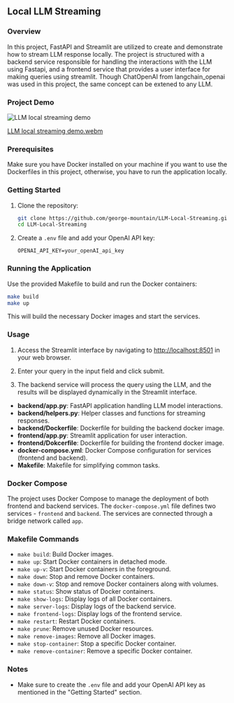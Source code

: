 
## Local LLM Streaming

### Overview

In this project, FastAPI and Streamlit are utilized to create and demonstrate how to stream LLM response locally. The project is structured with a backend service responsible for handling the interactions with the LLM using Fastapi, and a frontend service that provides a user interface for making queries using streamlit. Though ChatOpenAI from langchain_openai was used in this project, the same concept can be extened to any LLM. 

### Project Demo

![LLM local streaming demo](https://github.com/george-mountain/LLM-Local-Streaming/assets/19597087/a5748865-284c-48b2-a534-a989d0443d9a)


[LLM local streaming demo.webm](https://github.com/george-mountain/LLM-Local-Streaming/assets/19597087/1d840927-fc9b-4870-b9d3-cfc34e7084e9)


### Prerequisites

Make sure you have Docker installed on your machine if you want to use the Dockerfiles in this project, otherwise, you have to run the application locally.

### Getting Started

1. Clone the repository:

   ```bash
   git clone https://github.com/george-mountain/LLM-Local-Streaming.git
   cd LLM-Local-Streaming
   ```

2. Create a `.env` file and add your OpenAI API key:

   ```env
   OPENAI_API_KEY=your_openAI_api_key
   ```

### Running the Application

Use the provided Makefile to build and run the Docker containers:

```bash
make build
make up
```

This will build the necessary Docker images and start the services.

### Usage

1. Access the Streamlit interface by navigating to [http://localhost:8501](http://localhost:8501) in your web browser.

2. Enter your query in the input field and click submit.

3. The backend service will process the query using the LLM, and the results will be displayed dynamically in the Streamlit interface.



- **backend/app.py**: FastAPI application handling LLM model interactions.
- **backend/helpers.py**: Helper classes and functions for streaming responses.
- **backend/Dockerfile**: Dockerfile for building the backend docker image.
- **frontend/app.py**: Streamlit application for user interaction.
- **frontend/Dokcerfile**: Dockerfile for building the frontend docker image.
- **docker-compose.yml**: Docker Compose configuration for services (frontend and backend).
- **Makefile**: Makefile for simplifying common tasks.

### Docker Compose

The project uses Docker Compose to manage the deployment of both frontend and backend services. The `docker-compose.yml` file defines two services - `frontend` and `backend`. The services are connected through a bridge network called `app`.

### Makefile Commands

- `make build`: Build Docker images.
- `make up`: Start Docker containers in detached mode.
- `make up-v`: Start Docker containers in the foreground.
- `make down`: Stop and remove Docker containers.
- `make down-v`: Stop and remove Docker containers along with volumes.
- `make status`: Show status of Docker containers.
- `make show-logs`: Display logs of all Docker containers.
- `make server-logs`: Display logs of the backend service.
- `make frontend-logs`: Display logs of the frontend service.
- `make restart`: Restart Docker containers.
- `make prune`: Remove unused Docker resources.
- `make remove-images`: Remove all Docker images.
- `make stop-container`: Stop a specific Docker container.
- `make remove-container`: Remove a specific Docker container.

### Notes

- Make sure to create the `.env` file and add your OpenAI API key as mentioned in the "Getting Started" section.

